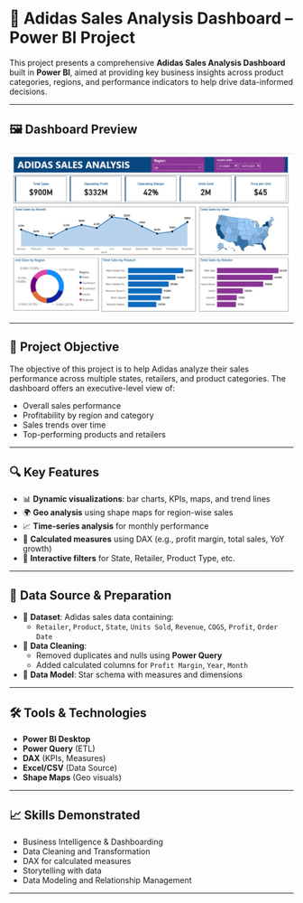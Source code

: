 # 👟 Adidas Sales Analysis Dashboard – Power BI Project

This project presents a comprehensive **Adidas Sales Analysis Dashboard** built in **Power BI**, aimed at providing key business insights across product categories, regions, and performance indicators to help drive data-informed decisions.

---

## 🖼️ Dashboard Preview

<p align="center">
  <img src="dashboard.jpeg" alt="Adidas Power BI Dashboard" width="700"/>
</p>

---

## 📌 Project Objective

The objective of this project is to help Adidas analyze their sales performance across multiple states, retailers, and product categories. The dashboard offers an executive-level view of:

- Overall sales performance
- Profitability by region and category
- Sales trends over time
- Top-performing products and retailers

---

## 🔍 Key Features

- 📊 **Dynamic visualizations**: bar charts, KPIs, maps, and trend lines
- 🌍 **Geo analysis** using shape maps for region-wise sales
- 📈 **Time-series analysis** for monthly performance
- 🧮 **Calculated measures** using DAX (e.g., profit margin, total sales, YoY growth)
- 🎯 **Interactive filters** for State, Retailer, Product Type, etc.

---

## 🧹 Data Source & Preparation

- 📄 **Dataset**: Adidas sales data containing:
  - `Retailer`, `Product`, `State`, `Units Sold`, `Revenue`, `COGS`, `Profit`, `Order Date`
- 🧼 **Data Cleaning**:
  - Removed duplicates and nulls using **Power Query**
  - Added calculated columns for `Profit Margin`, `Year`, `Month`
- 🧠 **Data Model**: Star schema with measures and dimensions

---

## 🛠 Tools & Technologies

- **Power BI Desktop**
- **Power Query** (ETL)
- **DAX** (KPIs, Measures)
- **Excel/CSV** (Data Source)
- **Shape Maps** (Geo visuals)

---

## 📈 Skills Demonstrated

- Business Intelligence & Dashboarding  
- Data Cleaning and Transformation  
- DAX for calculated measures  
- Storytelling with data  
- Data Modeling and Relationship Management  

---
